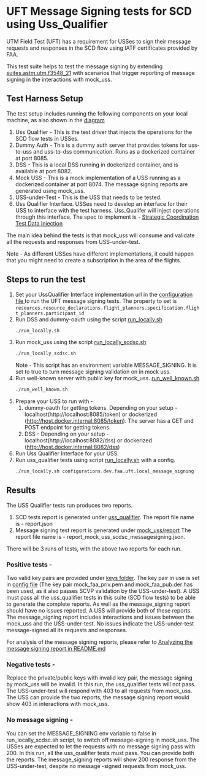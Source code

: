 # UFT Message Signing tests for SCD using Uss_Qualifier

UTM Field Test (UFT) has a requirement for USSes to sign their message requests
and responses in the SCD flow using IATF certificates provided by FAA.

This test suite helps to test the message signing by extending [suites.astm.utm.f3548_21](../../../astm/utm/f3548_21.yaml)
with scenarios that trigger reporting of message signing in the interactions with mock_uss.

## Test Harness Setup

The test setup includes running the following components on your local machine, as also shown in the [diagram](./InterUss%20Test%20Harness%20With%20Message%20Signing.png)

1. Uss Qualifier - This is the test driver that injects the operations for the SCD flow tests in USSes.
2. Dummy Auth - This is a dummy auth server that provides tokens for uss-to-uss and uss-to-dss communication. Runs as a dockerized container at port 8085.
3. DSS - This is a local DSS running in dockerized container, and is available at port 8082.
4. Mock USS - This is a mock implementation of a USS running as a dockerized container at port 8074. The message signing reports are generated using mock_uss.
5. USS-under-Test - This is the USS that needs to be tested.
6. Uss Qualifier Interface. USSes need to develop an interface for their USS
to interface with the test harness. Uss_Qualifer will inject operations through this interface. The spec to
implement is - [Strategic Coordination Test Data Injection](https://github.com/interuss/automated_testing_interfaces/blob/fa3a5f544161c408f50255630a23b670c74a67d1/scd/v1/scd.yaml)

The main idea behind the tests is that mock_uss will consume and validate all the requests and responses from USS-under-test.

Note - As different USSes have different implementations, it could happen that you might need to create a subscription in the area of the flights.

## Steps to run the test

1. Set your UssQualifier Interface implementation url in the [configuration file ](../../../../configurations/dev/faa/uft/local_message_signing.yaml )to run the UFT message signing tests.
The property to set is `resources.resource_declarations.flight_planners.specification.flight_planners.participant_id`
2. Run DSS and dummy-oauth using the script [run_locally.sh](../../../../../../build/dev/run_locally.sh)
    ```bash
    ./run_locally.sh
    ```
3. Run mock_uss using the script [run_locally_scdsc.sh](../../../../../mock_uss/run_locally_scdsc.sh)
    ```bash
   ./run_locally_scdsc.sh
    ```
   Note - This script has an environment variable MESSAGE_SIGNING. It is set to true to turn message signing validation on in mock uss.
4. Run well-known server with public key for mock_uss. [run_well_known.sh](../../../../../messagesigning/run_well_known.sh)
    ```bash
   ./run_well_known.sh
   ```
5. Prepare your USS to run with -
   1. dummy-oauth for getting tokens. Depending on your setup - localhost(http://localhost:8085/token) or dockerized (http://host.docker.internal:8085/token). The server has a GET and POST endpoint for getting tokens.
   2. DSS - Depending on your setup - localhost(http://localhost:8082/dss) or dockerized (http://host.docker.internal:8082/dss)
6. Run Uss Qualifier Interface for your USS.
7. Run uss_qualifier tests using script [run_locally.sh](../../../../../uss_qualifier/run_locally.sh) with a config.
    ```bash
   ./run_locally.sh configurations.dev.faa.uft.local_message_signing
   ```

## Results

The USS Qualifier tests run produces two reports.
1. SCD tests report is generated under [uss_qualifier](../../../../../uss_qualifier).
The report file name is - report.json
2. Message signing test report is generated under [mock_uss/report](../../../../../mock_uss/report)
The report file name is - report_mock_uss_scdsc_messagesigning.json.

There will be 3 runs of tests, with the above two reports for each run.

### Positive tests -
Two valid key pairs are provided under [keys folder](../../../../../messagesigning/keys).
The key pair in use is set in [config file](../../../../../messagesigning/config.py)
(The key pair mock_faa_priv.pem and mock_faa_pub.der has been used, as it also passes SCVP validation by the USS-under-test).
A USS must pass all the uss_qualifier tests in this suite (SCD flow tests) to be able to generate the complete reports.
As well as the message_signing report should have no issues reported. A USS will provide both of these reports.
The message_signing report includes interactions and issues between the mock_uss and the USS-under-test.
No issues indicate the USS-under-test message-signed all its requests and responses.

For analysis of the message signing reports, please refer to [Analyzing the message signing report in README.md](../../../../../messagesigning/README.md)

### Negative tests -
Replace the private/public keys with invalid key pair, the message signing by mock_uss will be invalid.
In this run, the uss_qualifier tests will not pass.
The USS-under-test will respond with 403 to all requests from mock_uss.
The USS can provide the two reports, the message signing report would show 403 in interactions with mock_uss.

### No message signing -
You can set the MESSAGE_SIGNING env variable to false in run_locally_scdsc.sh script, to switch off message-signing in mock_uss.
The USSes are expected to let the requests with no message signing pass with 200. In this run, all the uss_qualifier tests must pass.
You can provide both the reports. The message_signing reports will show 200 response from the USS-under-test,
despite no message -signed requests from mock_uss.
